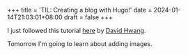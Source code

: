 +++
title = 'TIL: Creating a blog with Hugo!'
date = 2024-01-14T21:03:01+08:00
draft = false
+++

I just followed this tutorial [here](https://theplaybook.dev/docs/deploy-hugo-to-github-pages/) by [David Hwang](https://github.com/dhij).

Tomorrow I'm going to learn about adding images.
